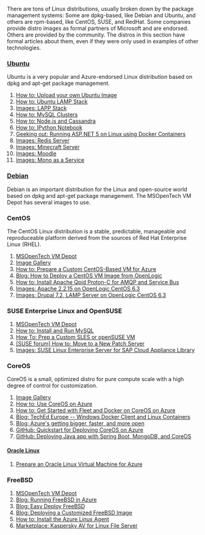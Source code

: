 There are tons of Linux distributions, usually broken down by the package management systems: Some are dpkg-based, like Debian and Ubuntu, and others are rpm-based, like CentOS, SUSE, and RedHat. Some companies provide distro images as formal partners of Microsoft and are endorsed. Others are provided by the community. The distros in this section have formal articles about them, even if they were only used in examples of other technologies.

### [Ubuntu](http://azure.microsoft.com/marketplace/partners/Canonical/)

Ubuntu is a very popular and Azure-endorsed Linux distribution based on dpkg and apt-get package management.

1.	[How to: Upload your own Ubuntu Image](https://azure.microsoft.com/documentation/virtual-machines-linux-create-upload-vhd-ubuntu)
2.	[How to: Ubuntu LAMP Stack](https://azure.microsoft.com/documentation/virtual-machines-linux-install-lamp-stack)
3.	[Images: LAPP Stack](http://azure.microsoft.com/marketplace/partners/bitnami/lappstack54310ubuntu1404/)
4.	[How to: MySQL Clusters](https://azure.microsoft.com/documentation/virtual-machines-linux-mysql-cluster)
5.	[How to: Node.js and Cassandra](https://azure.microsoft.com/documentation/virtual-machines-linux-nodejs-running-cassandra)
6.	[How to: IPython Notebook](https://azure.microsoft.com/documentation/virtual-machines-python-ipython-notebook)
7.	[Geeking out: Running ASP.NET 5 on Linux using Docker Containers](http://blogs.msdn.com/b/webdev/archive/2015/01/14/running-asp-net-5-applications-in-linux-containers-with-docker.aspx)
8.	[Images: Redis Server](http://azure.microsoft.com/marketplace/partners/cognosys/redisserver269ubuntu1204lts/)
9.	[Images: Minecraft Server](http://azure.microsoft.com/marketplace/partners/bitnami/craftbukkitminecraft179r030ubuntu1210/)
10.	[Images: Moodle](http://azure.microsoft.com/marketplace/partners/bitnami/moodle270ubuntu1404/)
11.	[Images: Mono as a Service](http://azure.microsoft.com/marketplace/partners/aegis/monoasaserviceubuntu1204/)

### [Debian](https://vmdepot.msopentech.com/List/Index?sort=Featured&search=Debian)

Debian is an important distribution for the Linux and open-source world based on dpkg and apt-get package management. The MSOpenTech VM Depot has several images to use.

### CentOS

The CentOS Linux distribution is a stable, predictable, manageable and reproduceable platform derived from the sources of Red Hat Enterprise Linux (RHEL).

1.	[MSOpenTech VM Depot](https://vmdepot.msopentech.com/List/Index?sort=Featured&search=centos)
2.	[Image Gallery](http://azure.microsoft.com/en-in/marketplace/partners/OpenLogic/)
3.	[How to: Prepare a Custom CentOS-Based VM for Azure](https://azure.microsoft.com/documentation/virtual-machines-linux-create-upload-vhd-centos)
4.	[Blog: How to Deploy a CentOS VM Image from OpenLogic](http://azure.microsoft.com/blog/2013/01/11/deploying-openlogic-centos-images-on-windows-azure-virtual-machines/)
5.	[How to: Install Apache Qpid Proton-C for AMQP and Service Bus](http://msdn.microsoft.com/library/azure/dn235560.aspx)
6.	[Images: Apache 2.2.15 on OpenLogic CentOS 6.3](http://azure.microsoft.com/marketplace/partners/cognosys/apache2215onopenlogiccentos63/)
7.	[Images: Drupal 7.2, LAMP Server on OpenLogic CentOS 6.3](http://azure.microsoft.com/marketplace/partners/cognosys/drupal720lampserveronopenlogiccentos63/)

### SUSE Enterprise Linux and OpenSUSE

1.	[MSOpenTech VM Depot](https://vmdepot.msopentech.com/List/Index?sort=Featured&search=OpenSUSE)
2.	[How to: Install and Run MySQL](https://azure.microsoft.com/documentation/virtual-machines-linux-mysql-use-opensuse)
3.	[How To: Prep a Custom SLES or openSUSE VM](https://azure.microsoft.com/documentation/virtual-machines-linux-create-upload-vhd-suse)  
4.	[[SUSE forum] How to: Move to a New Patch Server](https://forums.suse.com/showthread.php?5622-New-Update-Infrastructure)
5.	[Images: SUSE Linux Enterprise Server for SAP Cloud Appliance Library](http://azure.microsoft.com/marketplace/partners/suse/suselinuxenterpriseserver11sp3forsapcloudappliance/)

### CoreOS

CoreOS is a small, optimized distro for pure compute scale with a high degree of control for customization.

1.	[Image Gallery](http://azure.microsoft.com/en-in/marketplace/partners/coreos/)  
2.	[How to: Use CoreOS on Azure](https://azure.microsoft.com/documentation/virtual-machines-linux-coreos-how-to)
3.	[How to: Get Started with Fleet and Docker on CoreOS on Azure](https://azure.microsoft.com/documentation/virtual-machines-linux-coreos-fleet-get-started)
4.	[Blog: TechEd Europe -- Windows Docker Client and Linux Containers](http://azure.microsoft.com/blog/2014/10/28/new-docker-coreos-topics-linux-on-azure/)
5.	[Blog: Azure's getting bigger, faster, and more open](http://azure.microsoft.com/blog/2014/10/20/azures-getting-bigger-faster-and-more-open/)
6.	[GitHub: Quickstart for Deploying CoreOS on Azure](https://github.com/timfpark/coreos-azure)
7.	[GitHub: Deploying Java app with Spring Boot, MongoDB, and CoreOS](https://github.com/chanezon/azure-linux/tree/master/coreos/cloud-init)

#### [Oracle Linux](http://azure.microsoft.com/marketplace/?term=Oracle+Linux)

1.	[Prepare an Oracle Linux Virtual Machine for Azure](https://azure.microsoft.com/documentation/virtual-machines-linux-create-upload-vhd-oracle)

### FreeBSD

1.	[MSOpenTech VM Depot](https://vmdepot.msopentech.com/List/Index?sort=Date&search=FreeBSD)
2.	[Blog: Running FreeBSD in Azure](http://azure.microsoft.com/blog/2014/05/22/running-freebsd-in-azure/)
3.	[Blog: Easy Deploy FreeBSD](http://msopentech.com/blog/2014/10/24/easy-deploy-freebsd-microsoft-azure-vm-depot/)
4.	[Blog: Deploying a Customized FreeBSD Image](http://msopentech.com/blog/2014/05/14/deploy-customize-freebsd-virtual-machine-image-microsoft-azure/)
5.	[How to: Install the Azure Linux Agent](https://azure.microsoft.com/documentation/virtual-machines-linux-agent-user-guide)
6.	[Marketplace: Kaspersky AV for Linux File Server](http://azure.microsoft.com/marketplace/partners/kaspersky-lab/kav-for-lfs-kav-for-lfs/)
